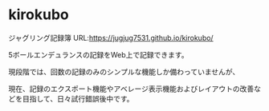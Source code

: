 # kirokubo
ジャグリング記録簿
URL:https://jugjug7531.github.io/kirokubo/

5ボールエンデュランスの記録をWeb上で記録できます。

現段階では、回数の記録のみのシンプルな機能しか備わっていませんが、

現在、記録のエクスポート機能やアベレージ表示機能およびレイアウトの改善などを目指して、日々試行錯誤後中です。
